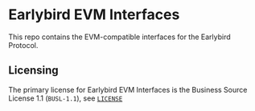 # Earlybird EVM Interfaces

This repo contains the EVM-compatible interfaces for the Earlybird Protocol.

## Licensing

The primary license for Earlybird EVM Interfaces is the Business Source License 1.1 (`BUSL-1.1`), see [`LICENSE`](./LICENSE)
